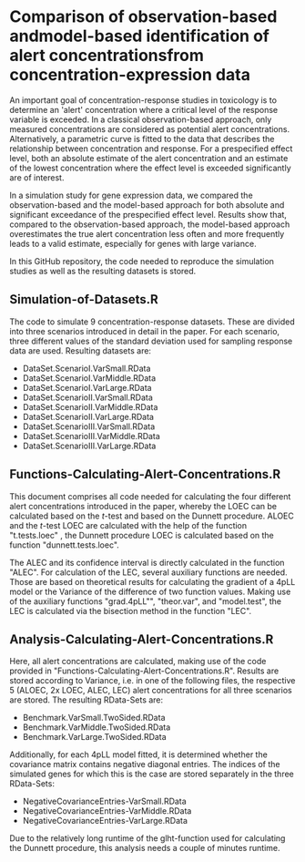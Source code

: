 
# Comparison of observation-based andmodel-based identification of alert concentrationsfrom concentration-expression data

An important goal of concentration-response studies in toxicology is to determine an 'alert' concentration where a critical level of the response variable is exceeded. 
In a classical observation-based approach, only measured concentrations are considered as potential alert concentrations. 
Alternatively, a parametric curve is fitted to the data that describes the relationship between concentration and response.
For a prespecified effect level, both an absolute estimate of the alert concentration and an estimate of the lowest concentration where the effect level is exceeded significantly are of interest. 

In a simulation study for gene expression data, we compared the observation-based and the model-based approach for both absolute and significant exceedance of the prespecified effect level.
Results show that, compared to the observation-based approach, the model-based approach overestimates the true alert concentration less often and more frequently leads to a valid estimate, especially for genes with large variance.

In this GitHub repository, the code needed to reproduce the simulation studies as well as the resulting datasets is stored.

## Simulation-of-Datasets.R

The code to simulate 9 concentration-response datasets.
These are divided into three scenarios introduced in detail in the paper.
For each scenario, three different values of the standard deviation used for sampling response data are used.
Resulting datasets are:

- DataSet.ScenarioI.VarSmall.RData
- DataSet.ScenarioI.VarMiddle.RData
- DataSet.ScenarioI.VarLarge.RData
- DataSet.ScenarioII.VarSmall.RData
- DataSet.ScenarioII.VarMiddle.RData
- DataSet.ScenarioII.VarLarge.RData
- DataSet.ScenarioIII.VarSmall.RData
- DataSet.ScenarioIII.VarMiddle.RData
- DataSet.ScenarioIII.VarLarge.RData

## Functions-Calculating-Alert-Concentrations.R

This document comprises all code needed for calculating the four different alert concentrations introduced in the paper, whereby the LOEC can be calculated based on the $t$-test and based on the Dunnett procedure.
ALOEC and the $t$-test LOEC are calculated with the help of the function "t.tests.loec" , the Dunnett procedure LOEC is calculated based on the function "dunnett.tests.loec".

The ALEC and its confidence interval is directly calculated in the function "ALEC".
For calculation of the LEC, several auxiliary functions are needed. 
Those are based on theoretical results for calculating the gradient of a 4pLL model or the Variance of the difference of two function values. 
Making use of the auxiliary functions "grad.4pLL"", "theor.var", and "model.test", the LEC is calculated via the bisection method in the function "LEC".

## Analysis-Calculating-Alert-Concentrations.R

Here, all alert concentrations are calculated, making use of the code provided in "Functions-Calculating-Alert-Concentrations.R". 
Results are stored according to Variance, i.e. in one of the following files, the respective 5 (ALOEC, 2x LOEC, ALEC, LEC) alert concentrations for all three scenarios are stored.
The resulting RData-Sets are:

- Benchmark.VarSmall.TwoSided.RData
- Benchmark.VarMiddle.TwoSided.RData
- Benchmark.VarLarge.TwoSided.RData

Additionally, for each 4pLL model fitted, it is determined whether the covariance matrix contains negative diagonal entries.
The indices of the simulated genes for which this is the case are stored separately in the three RData-Sets:

- NegativeCovarianceEntries-VarSmall.RData
- NegativeCovarianceEntries-VarMiddle.RData
- NegativeCovarianceEntries-VarLarge.RData

Due to the relatively long runtime of the glht-function used for calculating the Dunnett procedure, this analysis needs a couple of minutes runtime.
